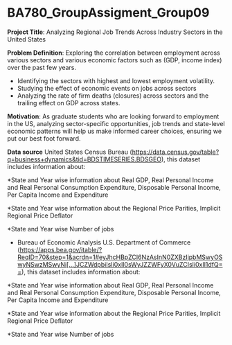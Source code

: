 # BA780_GroupAssigment_Group09

**Project Title**: Analyzing Regional Job Trends Across Industry Sectors in the United States


**Problem Definition**: Exploring the correlation between employment across various sectors and various economic factors such as (GDP, income index) over the past few years.

* Identifying the sectors with highest and lowest employment volatility.
* Studying the effect of economic events on jobs across sectors
* Analyzing the rate of firm deaths (closures) across sectors and the trailing effect on GDP across states.


**Motivation**: As graduate students who are looking forward to employment in the US, analyzing sector-specific opportunities, job trends and state-level economic patterns will help us make informed career choices, ensuring we put our best foot forward.


**Data source**
United States Census Bureau (https://data.census.gov/table?q=business+dynamics&tid=BDSTIMESERIES.BDSGEO), this dataset includes information about:

 *State and Year wise information about Real GDP, Real Personal Income and Real Personal Consumption Expenditure, Disposable Personal Income, Per Capita Income and Expenditure
 
 *State and Year wise information about the Regional Price Parities, Implicit Regional Price Deflator
 
 *State and Year wise Number of jobs


* Bureau of Economic Analysis U.S. Department of Commerce (https://apps.bea.gov/itable/?ReqID=70&step=1&acrdn=1#eyJhcHBpZCI6NzAsInN0ZXBzIjpbMSwyOSwyNSwzMSwyNi[…]JCZWdpbiIsIi0xIl0sWyJZZWFyX0VuZCIsIi0xIl1dfQ==), this dataset includes information about:
  
 *State and Year wise information about Real GDP, Real Personal Income and Real Personal Consumption Expenditure, Disposable Personal Income, Per Capita Income and Expenditure
 
 *State and Year wise information about the Regional Price Parities, Implicit Regional Price Deflator
 
 *State and Year wise Number of jobs

